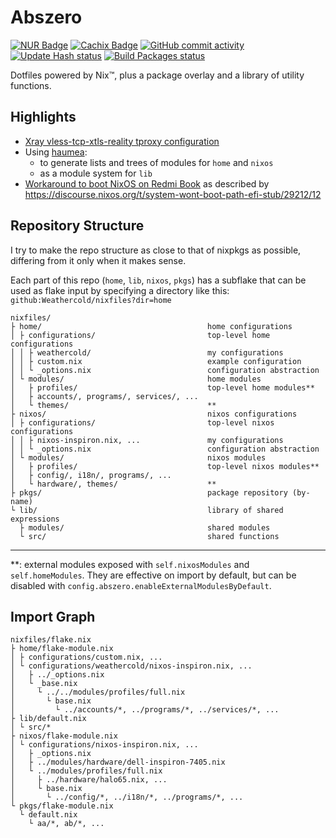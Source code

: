 # Abszero

[![NUR Badge](https://img.shields.io/badge/NUR-abszero-lightblue?style=flat-square&logo=hack-the-box&logoColor=lightblue)](https://nur.nix-community.org/repos/abszero)
[![Cachix Badge](https://img.shields.io/badge/Cachix-abszero-lightblue?style=flat-square&logo=googlepubsub&logoColor=lightblue)](https://app.cachix.org/cache/abszero)
[![GitHub commit activity](https://img.shields.io/github/commit-activity/y/Weathercold/nixfiles?authorFilter=Weathercold&style=flat-square&label=My%20commits)](https://github.com/Weathercold/nixfiles/commits?author=Weathercold)
[![Update Hash status](https://img.shields.io/github/actions/workflow/status/Weathercold/nixfiles/update-hash.yml?style=flat-square&label=Update%20Hash)](https://github.com/Weathercold/nixfiles/actions/workflows/update-hash.yml)
[![Build Packages status](https://img.shields.io/github/actions/workflow/status/Weathercold/nixfiles/build-packages.yml?style=flat-square&label=Build%20Packages)](https://github.com/Weathercold/nixfiles/actions/workflows/build-packages.yml)

Dotfiles powered by Nix™, plus a package overlay and a library of utility
functions.

## Highlights

- [Xray vless-tcp-xtls-reality tproxy configuration](nixos/modules/services/networking/xray)
- Using [haumea](https://github.com/nix-community/haumea):
  - to generate lists and trees of modules for `home` and `nixos`
  - as a module system for `lib`
- [Workaround to boot NixOS on Redmi Book](nixos/modules/hardware/redmi-book-pro-16-2024.nix)
  as described by https://discourse.nixos.org/t/system-wont-boot-path-efi-stub/29212/12

## Repository Structure

I try to make the repo structure as close to that of nixpkgs as possible,
differing from it only when it makes sense.

Each part of this repo (`home`, `lib`, `nixos`, `pkgs`) has a subflake that can
be used as flake input by specifying a directory like this:
`github:Weathercold/nixfiles?dir=home`

    nixfiles/
    ├ home/                                     home configurations
    │ ├ configurations/                         top-level home configurations
    │ │ ├ weathercold/                          my configurations
    │ │ ├ custom.nix                            example configuration
    │ │ └ _options.nix                          configuration abstraction
    │ └ modules/                                home modules
    │   ├ profiles/                             top-level home modules**
    │   ├ accounts/, programs/, services/, ...
    │   └ themes/                               **
    ├ nixos/                                    nixos configurations
    │ ├ configurations/                         top-level nixos configurations
    │ │ ├ nixos-inspiron.nix, ...               my configurations
    │ │ └ _options.nix                          configuration abstraction
    │ └ modules/                                nixos modules
    │   ├ profiles/                             top-level nixos modules**
    │   ├ config/, i18n/, programs/, ...
    │   └ hardware/, themes/                    **
    ├ pkgs/                                     package repository (by-name)
    └ lib/                                      library of shared expressions
      ├ modules/                                shared modules
      └ src/                                    shared functions

---

\*\*: external modules exposed with `self.nixosModules` and `self.homeModules`.
They are effective on import by default, but can be disabled with
`config.abszero.enableExternalModulesByDefault`.

## Import Graph

    nixfiles/flake.nix
    ├ home/flake-module.nix
    │ ├ configurations/custom.nix, ...
    │ └ configurations/weathercold/nixos-inspiron.nix, ...
    │   ├ ../_options.nix
    │   └ _base.nix
    │     └ ../../modules/profiles/full.nix
    │       └ base.nix
    │         └ ../accounts/*, ../programs/*, ../services/*, ...
    ├ lib/default.nix
    │ └ src/*
    ├ nixos/flake-module.nix
    │ └ configurations/nixos-inspiron.nix, ...
    │   ├ _options.nix
    │   ├ ../modules/hardware/dell-inspiron-7405.nix
    │   └ ../modules/profiles/full.nix
    │     ├ ../hardware/halo65.nix, ...
    │     └ base.nix
    │       └ ../config/*, ../i18n/*, ../programs/*, ...
    └ pkgs/flake-module.nix
      └ default.nix
        └ aa/*, ab/*, ...
